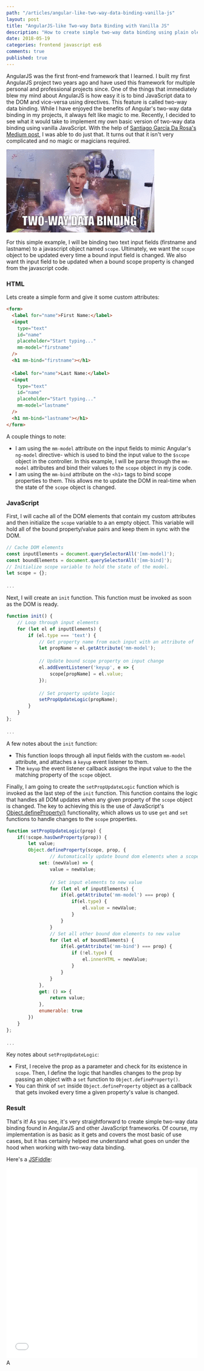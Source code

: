 ```yaml
---
path: "/articles/angular-like-two-way-data-binding-vanilla-js"
layout: post
title: "AngularJS-like Two-way Data Binding with Vanilla JS"
description: "How to create simple two-way data binding using plain ole vanilla javascript."
date: 2018-05-19
categories: frontend javascript es6
comments: true
published: true
---
```


AngularJS was the first front-end framework that I learned. I built my first AngularJS project two years ago and have used this framework for multiple personal and professional projects since. One of the things that immediately blew my mind about AngularJS is how easy it is to bind JavaScript data to the DOM and vice-versa using directives. This feature is called two-way data binding. While I have enjoyed the benefits of Angular's two-way data binding in my projects, it always felt like magic to me. Recently, I decided to see what it would take to implement my own basic version of two-way data binding using vanilla JavaScript. With the help of [Santiago García Da Rosa's Medium post](https://medium.com/frontend-fun/js-vanilla-two-way-binding-5a29bc86c787), I was able to do just that. It turns out that it isn't very complicated and no magic or magicians required.

![Two-Way Data Binding - Mind Blown](../assets/img/two-way-binding.gif "Two-Way Data Binding - Mind Blown")

For this simple example, I will be binding two text input fields (firstname and lastname) to a javascript object named `scope`. Ultimately, we want the `scope` object to be updated every time a bound input field is changed. We also want th input field to be updated when a bound scope property is changed from the javascript code.

### HTML

Lets create a simple form and give it some custom attributes:

```html
<form>
  <label for="name">First Name:</label>
  <input
    type="text"
    id="name"
    placeholder="Start typing..."
    mm-model="firstname"
  />
  <h1 mm-bind="firstname"></h1>

  <label for="name">Last Name:</label>
  <input
    type="text"
    id="name"
    placeholder="Start typing..."
    mm-model="lastname"
  />
  <h1 mm-bind="lastname"></h1>
</form>
```

A couple things to note:

- I am using the `mm-model` attribute on the input fields to mimic Angular's `ng-model` directive- which is used to bind the input value to the `$scope` object in the controller. In this example, I will be parse through the `mm-model` attributes and bind their values to the `scope` object in my js code.
- I am using the `mm-bind` attribute on the `<h1>` tags to bind scope properties to them. This allows me to update the DOM in real-time when the state of the `scope` object is changed.

### JavaScript

First, I will cache all of the DOM elements that contain my custom attributes and then initialize the `scope` variable to a an empty object. This variable will hold all of the bound property/value pairs and keep them in sync with the DOM.

```javascript
// Cache DOM elements
const inputElements = document.querySelectorAll('[mm-model]');
const boundElements = document.querySelectorAll('[mm-bind]');
// Initialize scope variable to hold the state of the model.
let scope = {};

...

```

Next, I will create an `init` function. This function must be invoked as soon as the DOM is ready.

```javascript
function init() {
    // Loop through input elements
    for (let el of inputElements) {
        if (el.type === 'text') {
            // Get property name from each input with an attribute of 'mm-model'
            let propName = el.getAttribute('mm-model');

            // Update bound scope property on input change
            el.addEventListener('keyup', e => {
                scope[propName] = el.value;
            });

            // Set property update logic
            setPropUpdateLogic(propName);
        }
    }
};

...
```

A few notes about the `init` function:

- This function loops through all input fields with the custom `mm-model` attribute, and attaches a `keyup` event listener to them.
- The `keyup` the event listener callback assigns the input value to the the matching property of the `scope` object.

Finally, I am going to create the `setPropUpdateLogic` function which is invoked as the last step of the `init` function. This function contains the logic that handles all DOM updates when any given property of the `scope` object is changed. The key to achieving this is the use of JavaScript's [Object.defineProperty()](https://developer.mozilla.org/en-US/docs/Web/JavaScript/Reference/Global_Objects/Object/defineProperty) functionality, which allows us to use `get` and `set` functions to handle changes to the `scope` properties.

```javascript
function setPropUpdateLogic(prop) {
    if(!scope.hasOwnProperty(prop)) {
        let value;
        Object.defineProperty(scope, prop, {
                // Automatically update bound dom elements when a scope property is set to a new value
            set: (newValue) => {
                value = newValue;

                // Set input elements to new value
                for (let el of inputElements) {
                    if(el.getAttribute('mm-model') === prop) {
                        if(el.type) {
                            el.value = newValue;
                        }
                    }
                }
                // Set all other bound dom elements to new value
                for (let el of boundElements) {
                    if(el.getAttribute('mm-bind') === prop) {
                        if (!el.type) {
                            el.innerHTML = newValue;
                        }
                    }
                }
            },
            get: () => {
                return value;
            },
            enumerable: true
        })
    }
};

...
```

Key notes about `setPropUpdateLogic`:

- First, I receive the prop as a parameter and check for its existence in `scope`. Then, I define the logic that handles changes to the prop by passing an object with a `set` function to `Object.defineProperty()`.
- You can think of `set` inside `Object.defineProperty` object as a callback that gets invoked every time a given property's value is changed.

### Result

That's it! As you see, it's very straightforward to create simple two-way data binding found in AngularJS and other JavaScript frameworks. Of course, my implementation is as basic as it gets and covers the most basic of use cases, but it has certainly helped me understand what goes on under the hood when working with two-way data binding.

Here's a [JSFiddle](https://jsfiddle.net/michaelmov/5zj353vr/):

<iframe width="100%" height="500" src="//jsfiddle.net/michaelmov/5zj353vr/embedded/js,html,result/dark/" allowpaymentrequest allowfullscreen="allowfullscreen" frameborder="0"></iframe>A